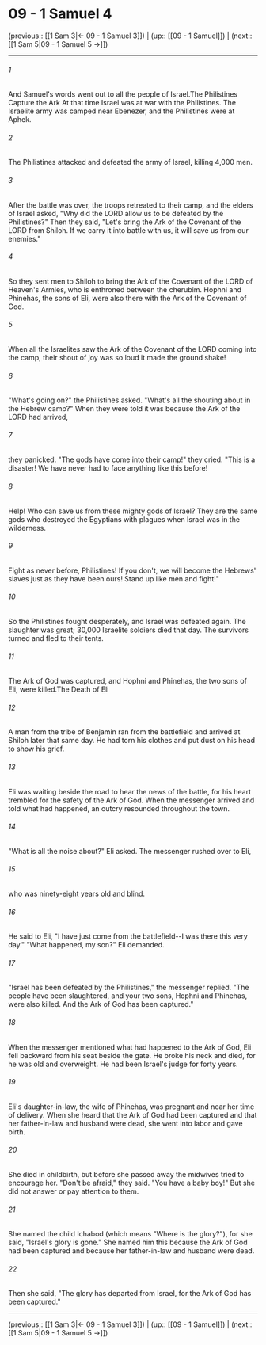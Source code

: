 # 09 - 1 Samuel 4

(previous:: [[1 Sam 3|← 09 - 1 Samuel 3]]) | (up:: [[09 - 1 Samuel]]) | (next:: [[1 Sam 5|09 - 1 Samuel 5 →]])

***


###### 1 
And Samuel's words went out to all the people of Israel.The Philistines Capture the Ark At that time Israel was at war with the Philistines. The Israelite army was camped near Ebenezer, and the Philistines were at Aphek. 

###### 2 
The Philistines attacked and defeated the army of Israel, killing 4,000 men. 

###### 3 
After the battle was over, the troops retreated to their camp, and the elders of Israel asked, "Why did the LORD allow us to be defeated by the Philistines?" Then they said, "Let's bring the Ark of the Covenant of the LORD from Shiloh. If we carry it into battle with us, it will save us from our enemies." 

###### 4 
So they sent men to Shiloh to bring the Ark of the Covenant of the LORD of Heaven's Armies, who is enthroned between the cherubim. Hophni and Phinehas, the sons of Eli, were also there with the Ark of the Covenant of God. 

###### 5 
When all the Israelites saw the Ark of the Covenant of the LORD coming into the camp, their shout of joy was so loud it made the ground shake! 

###### 6 
"What's going on?" the Philistines asked. "What's all the shouting about in the Hebrew camp?" When they were told it was because the Ark of the LORD had arrived, 

###### 7 
they panicked. "The gods have come into their camp!" they cried. "This is a disaster! We have never had to face anything like this before! 

###### 8 
Help! Who can save us from these mighty gods of Israel? They are the same gods who destroyed the Egyptians with plagues when Israel was in the wilderness. 

###### 9 
Fight as never before, Philistines! If you don't, we will become the Hebrews' slaves just as they have been ours! Stand up like men and fight!" 

###### 10 
So the Philistines fought desperately, and Israel was defeated again. The slaughter was great; 30,000 Israelite soldiers died that day. The survivors turned and fled to their tents. 

###### 11 
The Ark of God was captured, and Hophni and Phinehas, the two sons of Eli, were killed.The Death of Eli 

###### 12 
A man from the tribe of Benjamin ran from the battlefield and arrived at Shiloh later that same day. He had torn his clothes and put dust on his head to show his grief. 

###### 13 
Eli was waiting beside the road to hear the news of the battle, for his heart trembled for the safety of the Ark of God. When the messenger arrived and told what had happened, an outcry resounded throughout the town. 

###### 14 
"What is all the noise about?" Eli asked. The messenger rushed over to Eli, 

###### 15 
who was ninety-eight years old and blind. 

###### 16 
He said to Eli, "I have just come from the battlefield--I was there this very day." "What happened, my son?" Eli demanded. 

###### 17 
"Israel has been defeated by the Philistines," the messenger replied. "The people have been slaughtered, and your two sons, Hophni and Phinehas, were also killed. And the Ark of God has been captured." 

###### 18 
When the messenger mentioned what had happened to the Ark of God, Eli fell backward from his seat beside the gate. He broke his neck and died, for he was old and overweight. He had been Israel's judge for forty years. 

###### 19 
Eli's daughter-in-law, the wife of Phinehas, was pregnant and near her time of delivery. When she heard that the Ark of God had been captured and that her father-in-law and husband were dead, she went into labor and gave birth. 

###### 20 
She died in childbirth, but before she passed away the midwives tried to encourage her. "Don't be afraid," they said. "You have a baby boy!" But she did not answer or pay attention to them. 

###### 21 
She named the child Ichabod (which means "Where is the glory?"), for she said, "Israel's glory is gone." She named him this because the Ark of God had been captured and because her father-in-law and husband were dead. 

###### 22 
Then she said, "The glory has departed from Israel, for the Ark of God has been captured."

***

(previous:: [[1 Sam 3|← 09 - 1 Samuel 3]]) | (up:: [[09 - 1 Samuel]]) | (next:: [[1 Sam 5|09 - 1 Samuel 5 →]])
